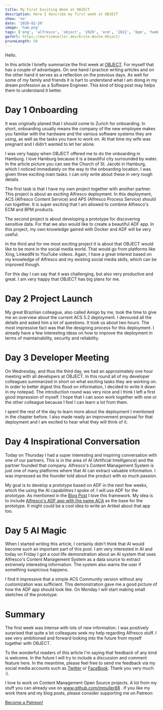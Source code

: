 ```yaml
---
title: My First Exciting Week at OBJECT
description: Here I describe my first week at OBJECT
show: 'no'
date: '2020-02-20'
image: 'ham.png'
tags: ['eng', 'alfresco', 'object', '2020', 'ecm', '2022', 'bpm', 'hamburg', 'onboarding']
gerUrl: https://martinmueller.dev/Erste-Woche-Object/
pruneLength: 50
---
```


Hello.

In this article I briefly summarize the first week at [OBJECT](https://www.object.ch). For myself that has a couple of advantages. On one hand I practice writing articles and on the other hand it serves as a reflection on the previous days. As well for some of my family and friends it is hart to understand what I am doing in my dream profession as a Software Engineer. This kind of blog post may helps them to understand it better.

# Day 1 Onboarding

It was originally planed that I should come to Zurich for onboarding. In short, onboarding usually means the company of the new employee makes you familiar with the hardware and the various software systems they are using, as well as the tasks you have to work on. At that time my wife was pregnant and I didn't wanted to let her alone.

I was very happy when OBJECT offered me to do the onboarding in Hamburg. I love Hamburg because it is a beautiful city surrounded by water. In the article picture you can see the Church of St. Jacobi in Hamburg, which I noticed immediately on the way to the onboarding location. I was given three exciting main tasks. I can only write about these in very rough details.

The first task is that I have my own project together with another partner. This project is about an exciting Alfresco deployment. In this deployment, ACS (Alfresco Content Service) and APS (Alfresco Process Service) should run together. It is super exciting that I am allowed to combine Alfresco's ECM and BPM products.

The second project is about developing a prototype for discovering sensitive data. For that we also would like to create a beautiful ADF app. In this project, my own knowledge gained with Docker and ADF will be very useful.

In the third and for me most exciting project it is about that OBJECT would like to be more in the social media world. That would go from platforms like Xing, LinkedIN to YouTube videos. Again, I have a great interest based on my knowledge of Alfresco and my existing social media skills, which can be improved though.

For this day I can say that it was challenging, but also very productive and great. I am very happy that OBJECT has big plans for me.

# Day 2 Project Launch
My great Brazilian colleague, also called Amigo by me, took the time to give me an overview about the current ACS 5.2 deployment. I devoured all the details and asked him a lot of questions. It took us about two hours. The most impressive fact was that the designing process for this deployment. I already have a few interesting ideas on how to improve the deployment in terms of maintainability, security and reliability.

# Day 3 Developer Meeting
On Wednesday, and thus the third day, we had an approximately one hour meeting with all developers at OBJECT. In this round all of my developer colleagues summarized in short on what exciting tasks they are working on. In order to better digest this flood on information, I decided to write it down in my notepad. The introduction round was very nice and I think I left a first good impression of myself. I hope that I can soon work together with one or the other colleague because I feel I can learn a lot from them.

I spent the rest of the day to learn more about the deployment I mentioned in the chapter before. I also made ready an improvement proposal for that deployment and I am excited to hear what they will think of it.

# Day 4 Inspirational Conversation
Today on Thursday I had a super interesting and inspiring conversation with one of our partners. This is in the area of ​​AI (Artificial Intelligence) and the partner founded that company. Alfresco's Content Management System is just one of many platforms where that AI can extract valuable information. I was impressed as the founder told about the product with so much passion.

My goal is to develop a prototype based on ADF in the next few weeks, which the using the AI capabilities I spoke of. I will use ADF for the prototype. As mentioned in the [Blog Post](https://martinmueller.dev/Object-CH-eng/) I love this framework. My idea is to include [Alfresco's ADF app with the name ACA](https://github.com/Alfresco/alfresco-content-app) as the base for the prototype. It might could be a cool idea to write an Artikel about that app too.

# Day 5 AI Magic
When I started writing this article, I certainly didn't think that AI would become such an important part of this post. I am very interested in AI and today on Friday I got a cool life demonstration about an AI system that uses Alfresco's Content Management System as a data source to extract extremely interesting information. The system also warns the user if something suspicious happens.

I find it impressive that a simple ACS Community version without any customization was sufficient. This demonstration gave me a good picture of how the ADF app should look like. On Monday I will start making small sketches of the prototype.

# Summary
The first week was intense with lots of new information. I was positively surprised that quite a lot colleagues seek my help regarding Alfresco stuff. I see very ambitioned and forward looking into the future from myself together with OBJECT.

To the wonderful readers of this article I'm saying that feedback of any kind is welcome. In the future I will try to include a discussion and comment feature here. In the meantime, please feel free to send me feedback via my social media accounts such as [Twitter](https://twitter.com/MartinMueller_) or [FaceBook](https://www.facebook.com/martin.muller.10485). Thank you very much :).

I love to work on Content Management Open Source projects. A lot from my stuff you can already use on www.github.com/mmuller88 . If you like my work there and my blog posts, please consider supporting me on Patreon:

<a href="https://www.patreon.com/bePatron?u=29010217" data-patreon-widget-type="become-patron-button">Become a Patreon!</a><script async src="https://c6.patreon.com/becomePatronButton.bundle.js"></script>